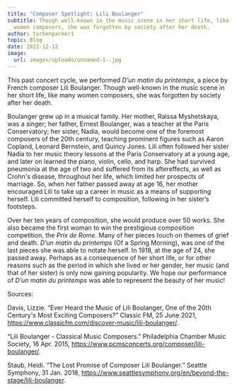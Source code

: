 ```yaml
---
title: "Composer Spotlight: Lili Boulanger"
subtitle: Though well-known in the music scene in her short life, like many
  women composers, she was forgotten by society after her death.
author: torbenparker1
topic: Blog
date: 2022-12-12
image:
  url: images/uploads/unnamed-1-.jpg
---
```

This past concert cycle, we performed *D’un matin du printemps*, a piece by French composer Lili Boulanger. Though well-known in the music scene in her short life, like many women composers, she was forgotten by society after her death.


Boulanger grew up in a musical family. Her mother, Raïssa Myshetskaya, was a singer; her father, Ernest Boulanger, was a teacher at the Paris Conservatory; her sister, Nadia, would become one of the foremost composers of the 20th century, teaching prominent figures such as Aaron Copland, Leonard Bernstein, and Quincy Jones. Lili often followed her sister Nadia to her music theory lessons at the Paris Conservatory at a young age, and later on learned the piano, violin, cello, and harp. She had survived pneumonia at the age of two and suffered from its aftereffects, as well as Crohn's disease, throughout her life, which limited her prospects of marriage. So, when her father passed away at age 16, her mother encouraged Lili to take up a career in music as a means of supporting herself. Lili committed herself to composition, following in her sister’s footsteps. 


Over her ten years of composition, she would produce over 50 works. She also became the first woman to win the prestigious composition competition, the *Prix de Rome*. Many of her pieces touch on themes of grief and death. *D’un matin du printemps* (Of a Spring Morning), was one of the last pieces she was able to notate herself. In 1918, at the age of 24, she passed away. Perhaps as a consequence of her short life, or for other reasons such as the period in which she lived or her gender, her music (and that of her sister) is only now gaining popularity. We hope our performance of *D’un matin du printemps* was able to represent the beauty of her music!

Sources:


Davis, Lizzie. “Ever Heard the Music of Lili Boulanger, One of the 20th Century's Most Exciting Composers?” Classic FM, 25 June 2021, https://www.classicfm.com/discover-music/lili-boulanger/. 


“Lili Boulanger - Classical Music Composers.” Philadelphia Chamber Music Society, 16 Apr. 2015, https://www.pcmsconcerts.org/composer/lili-boulanger/. 


Staub, Heidi. “The Lost Promise of Composer Lili Boulanger.” Seattle Symphony, 31 Jan. 2018, https://www.seattlesymphony.org/en/beyond-the-stage/lili-boulanger.